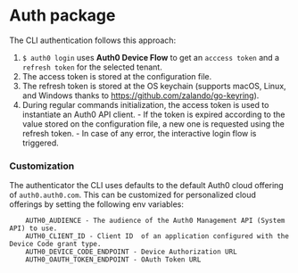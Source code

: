 # Auth package

The CLI authentication follows this approach:

1. `$ auth0 login` uses **Auth0 Device Flow** to get an `acccess token` and a `refresh token` for the selected tenant.
1. The access token is stored at the configuration file.
1. The refresh token is stored at the OS keychain (supports macOS, Linux, and Windows thanks to https://github.com/zalando/go-keyring).
1. During regular commands initialization, the access token is used to instantiate an Auth0 API client. 
		- If the token is expired according to the value stored on the configuration file, a new one is requested using the refresh token. 
		- In case of any error, the interactive login flow is triggered.


### Customization

The authenticator the CLI uses defaults to the default Auth0 cloud offering of `auth0.auth0.com`. This can be customized for personalized cloud offerings by setting the following env variables: 
```
	AUTH0_AUDIENCE - The audience of the Auth0 Management API (System API) to use.
	AUTH0_CLIENT_ID - Client ID  of an application configured with the Device Code grant type.
	AUTH0_DEVICE_CODE_ENDPOINT - Device Authorization URL
	AUTH0_OAUTH_TOKEN_ENDPOINT - OAuth Token URL
```